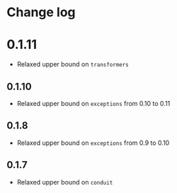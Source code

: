 # Change log

# 0.1.11

- Relaxed upper bound on `transformers`

## 0.1.10

- Relaxed upper bound on `exceptions` from 0.10 to 0.11

## 0.1.8

- Relaxed upper bound on `exceptions` from 0.9 to 0.10

## 0.1.7

- Relaxed upper bound on `conduit`
